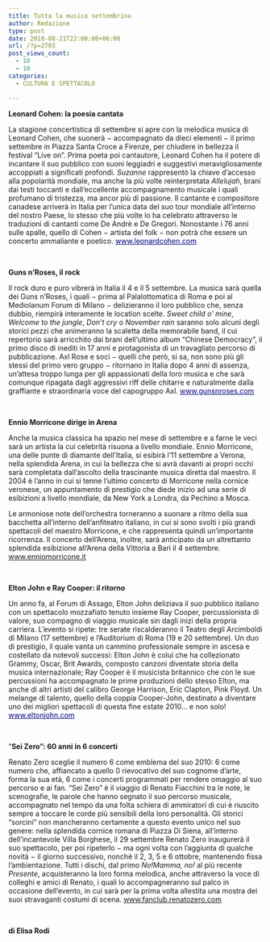 ```yaml
---
title: Tutta la musica settembrina
author: Redazione
type: post
date: 2010-08-21T22:00:00+00:00
url: /?p=2703
post_views_count:
  - 10
  - 10
categories:
  - CULTURA E SPETTACOLO

---
```

**Leonard Cohen: la poesia cantata**

<p style="margin&#45;bottom: 0cm">
  La stagione concertistica di settembre si apre con la melodica musica di Leonard Cohen, che suoner&agrave; &minus; accompagnato da dieci elementi &minus; il primo settembre in Piazza Santa Croce a Firenze, per chiudere in bellezza il festival &ldquo;Live on&rdquo;. Prima poeta poi cantautore, Leonard Cohen ha il potere di incantare il suo pubblico con suoni leggiadri e suggestivi meravigliosamente accoppiati a significati profondi. <i>Suzanne</i> rappresent&ograve; la chiave d&rsquo;accesso alla popolarit&agrave; mondiale, ma anche la pi&ugrave; volte reinterpretata <i>Allelujah</i>, brani dai testi toccanti e dall&rsquo;eccellente accompagnamento musicale i quali profumano di tristezza, ma ancor pi&ugrave; di passione. Il cantante e compositore canadese arriver&agrave; in Italia per l&rsquo;unica data del suo tour mondiale all&rsquo;interno del nostro Paese, lo stesso che pi&ugrave; volte lo ha celebrato attraverso le traduzioni di cantanti come De Andr&egrave; e De Gregori. Nonostante i 76 anni sulle spalle, quello di Cohen &minus; artista del folk &minus; non potr&agrave; che essere un concerto ammaliante e poetico.<span style="font&#45;style: normal"> </span><a href="https://www.leonardcohen.com/"><font color="#000080"><span lang="zxx"><u>www.</u></span></font><font color="#000080"><span lang="zxx"><u>leonardcohen</u></span></font><font color="#000080"><span lang="zxx"><u>.com</u></span></font></a>
</p>

<p style="margin&#45;bottom: 0cm">
  &nbsp;
</p>

<p style="margin&#45;bottom: 0cm">
  <b>Guns n&rsquo;Roses, il rock</b>
</p>

<p style="margin&#45;bottom: 0cm">
  Il rock duro e puro vibrer&agrave; in Italia il 4 e il 5 settembre. La musica sar&agrave; quella dei Guns n&rsquo;Roses, i quali &minus; prima al Palalottomatica di Roma e poi al Mediolanum Forum di Milano &minus; delizieranno il loro pubblico che, senza dubbio, riempir&agrave; interamente le location scelte. <strong><i><span style="font&#45;weight: normal">Sweet child o&#8217; mine</span></i></strong>, <strong><i><span style="font&#45;weight: normal">Welcome to the jungle</span></i></strong><strong><span style="font&#45;weight: normal">, </span></strong><strong><i><span style="font&#45;weight: normal">Don&rsquo;t cry</span></i></strong><strong><span style="font&#45;weight: normal"> o </span></strong><strong><i><span style="font&#45;weight: normal">November rain</span></i></strong><strong><span style="font&#45;weight: normal"> saranno solo alcuni degli storici pezzi che animeranno la scaletta della memorabile band, il cui repertorio sar&agrave; arricchito dai brani dell&rsquo;ultimo album &ldquo;Chinese Democracy&rdquo;, il primo disco di inediti in 17 anni e protagonista di un travagliato percorso di pubblicazione. Axl Rose e soci &minus; quelli che per&ograve;, si sa, non sono pi&ugrave; gli stessi del primo vero gruppo &minus; ritornano in Italia dopo 4 anni di assenza, un&rsquo;attesa troppo lunga per gli appassionati della loro musica e che sar&agrave; comunque ripagata dagli aggressivi riff delle chitarre e naturalmente dalla graffiante e straordinaria voce del capogruppo Axl. </span></strong><a href="https://www.gunsnroses.com/"><font color="#000080"><span lang="zxx"><u>www.</u></span></font><font color="#000080"><span lang="zxx"><u>gunsnroses</u></span></font><font color="#000080"><span lang="zxx"><u>.com</u></span></font></a>
</p>

<p style="margin&#45;bottom: 0cm">
  &nbsp;
</p>

<p style="margin&#45;bottom: 0cm">
  <b>Ennio Morricone dirige in Arena</b>
</p>

<p style="margin&#45;bottom: 0cm">
  Anche la musica classica ha spazio nel mese di settembre e a farne le veci sar&agrave; un artista la cui celebrit&agrave; risuona a livello mondiale. Ennio Morricone, una delle punte di diamante dell&rsquo;Italia, si esibir&agrave; l&rsquo;11 settembre a Verona, nella splendida Arena, in cui la bellezza che si avr&agrave; davanti ai propri occhi sar&agrave; completata dall&rsquo;ascolto della trascinante musica diretta dal maestro. Il 2004 &egrave; l&rsquo;anno in cui si tenne l&rsquo;ultimo concerto di Morricone nella cornice veronese, un appuntamento di prestigio che diede inizio ad una serie di esibizioni a livello mondiale, da New York a Londra, da Pechino a Mosca.
</p>

<p style="margin&#45;bottom: 0cm">
  Le armoniose note dell&rsquo;orchestra torneranno a suonare a ritmo della sua bacchetta all&rsquo;interno dell&rsquo;anfiteatro italiano, in cui si sono svolti i pi&ugrave; grandi spettacoli del maestro Morricone, e che rappresenta quindi un&rsquo;importante ricorrenza. Il concerto dell&rsquo;Arena, inoltre, sar&agrave; anticipato da un altrettanto splendida esibizione all&rsquo;Arena della Vittoria a Bari il 4 settembre. <font color="#000080"><span lang="zxx"><u><a href="https://www.enniomorricone.it/">www.enniomorricone.it</a></u></span></font>
</p>

<p style="margin&#45;bottom: 0cm">
  &nbsp;
</p>

<p style="margin&#45;bottom: 0cm">
  <b>Elton John e Ray Cooper: il ritorno</b>
</p>

<p style="margin&#45;bottom: 0cm">
  Un anno fa, al Forum di Assago, Elton John deliziava il suo pubblico italiano con un spettacolo mozzafiato tenuto insieme Ray Cooper, percussionista di valore, suo compagno di viaggio musicale sin dagli inizi della propria carriera. L&rsquo;evento si ripete: tre serate riscalderanno il Teatro degli Arcimboldi di Milano (17 settembre) e l&rsquo;Auditorium di Roma (19 e 20 settembre). Un duo di prestigio, il quale vanta un cammino professionale sempre in ascesa e costellato da notevoli successi: Elton John &egrave; colui che ha collezionato Grammy, Oscar, Brit Awards, composto canzoni diventate storia della musica internazionale; Ray Cooper &egrave; il musicista britannico che con le sue percussioni ha accompagnato le prime produzioni dello stesso Elton, ma anche di altri artisti del calibro George Harrison, Eric Clapton, Pink Floyd. Un melange di talento, quello della coppia Cooper&#45;John, destinato a diventare uno dei migliori spettacoli di questa fine estate 2010&hellip; e non solo!<span style="font&#45;style: normal"> </span><a href="https://www.eltonjohn.com/"><font color="#000080"><span lang="zxx"><u>www.</u></span></font><font color="#000080"><span lang="zxx"><u>eltonjohn</u></span></font><font color="#000080"><span lang="zxx"><u>.com</u></span></font></a>
</p>

<p style="margin&#45;bottom: 0cm">
  &nbsp;
</p>

<p style="margin&#45;bottom: 0cm">
  &ldquo;<b>Sei Zero&rdquo;: 60 anni in 6 concerti</b>
</p>

<p style="margin&#45;bottom: 0cm">
  Renato Zero sceglie il numero 6 come emblema del suo 2010: 6 come numero che, affiancato a quello 0 rievocativo del suo cognome d&rsquo;arte, forma la sua et&agrave;, 6 come i concerti programmati per rendere omaggio al suo percorso e ai fan. &ldquo;Sei Zero&rdquo; &egrave; il viaggio di Renato Fiacchini tra le note, le scenografie, le parole che hanno segnato il suo percorso musicale, accompagnato nel tempo da una folta schiera di ammiratori di cui &egrave; riuscito sempre a toccare le corde pi&ugrave; sensibili della loro personalit&agrave;. Gli storici &ldquo;sorcini&rdquo; non mancheranno certamente a questo evento unico nel suo genere: nella splendida cornice romana di Piazza Di Siena, all&rsquo;interno dell&rsquo;incantevole Villa Borghese, il 29 settembre Renato Zero inaugurer&agrave; il suo spettacolo, per poi ripeterlo &minus; ma ogni volta con l&rsquo;aggiunta di qualche novit&agrave; &minus; il giorno successivo, nonch&eacute; il 2, 3, 5 e 6 ottobre, mantenendo fissa l&rsquo;ambientazione. Tutti i dischi, dal primo <i>No!Mamma, no!</i> al pi&ugrave; recente <i>Presente</i>, acquisteranno la loro forma melodica, anche attraverso la voce di colleghi e amici di Renato, i quali lo accompagneranno sul palco in occasione dell&rsquo;evento, in cui sar&agrave; per la prima volta allestita una mostra dei suoi stravaganti costumi di scena. <font color="#000080"><span lang="zxx"><u><a href="https://www.fanclub.renatozero.com/">www.fanclub.renatozero.com</a></u></span></font>
</p>

<p style="margin&#45;bottom: 0cm; font&#45;weight: normal">
  <strong><br /> </strong>
</p>

<p style="margin&#45;bottom: 0cm; font&#45;weight: normal">
  <strong>di Elisa Rodi</strong>
</p>
